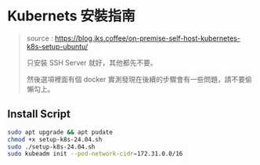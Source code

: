 # Kubernets 安裝指南

> source : https://blog.jks.coffee/on-premise-self-host-kubernetes-k8s-setup-ubuntu/
> 
> 只安裝 SSH Server 就好，其他都先不要。
> 
> 然後選項裡面有個 docker 實測發現在後續的步驟會有一些問題，請不要偷懶勾上。

## Install Script
```Bash
sudo apt upgrade && apt pudate
chmod +x setup-k8s-24.04.sh
sudo ./setup-k8s-24.04.sh
sudo kubeadm init --pod-network-cidr=172.31.0.0/16
```
